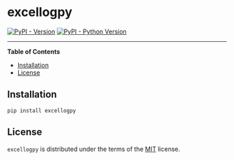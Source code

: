 # excellogpy

[![PyPI - Version](https://img.shields.io/pypi/v/excellogpy.svg)](https://pypi.org/project/excellogpy)
[![PyPI - Python Version](https://img.shields.io/pypi/pyversions/excellogpy.svg)](https://pypi.org/project/excellogpy)

-----

**Table of Contents**

- [Installation](#installation)
- [License](#license)

## Installation

```console
pip install excellogpy
```

## License

`excellogpy` is distributed under the terms of the [MIT](https://spdx.org/licenses/MIT.html) license.
